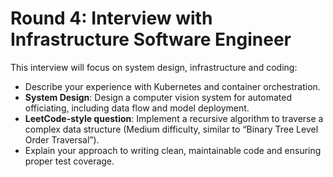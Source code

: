 # Round 4: Interview with Infrastructure Software Engineer

This interview will focus on system design, infrastructure and coding:

- Describe your experience with Kubernetes and container orchestration.
- **System Design**: Design a computer vision system for automated officiating, including data flow and model deployment.
- **LeetCode-style question**: Implement a recursive algorithm to traverse a complex data structure (Medium difficulty, similar to “Binary Tree Level Order Traversal”).
- Explain your approach to writing clean, maintainable code and ensuring proper test coverage.

